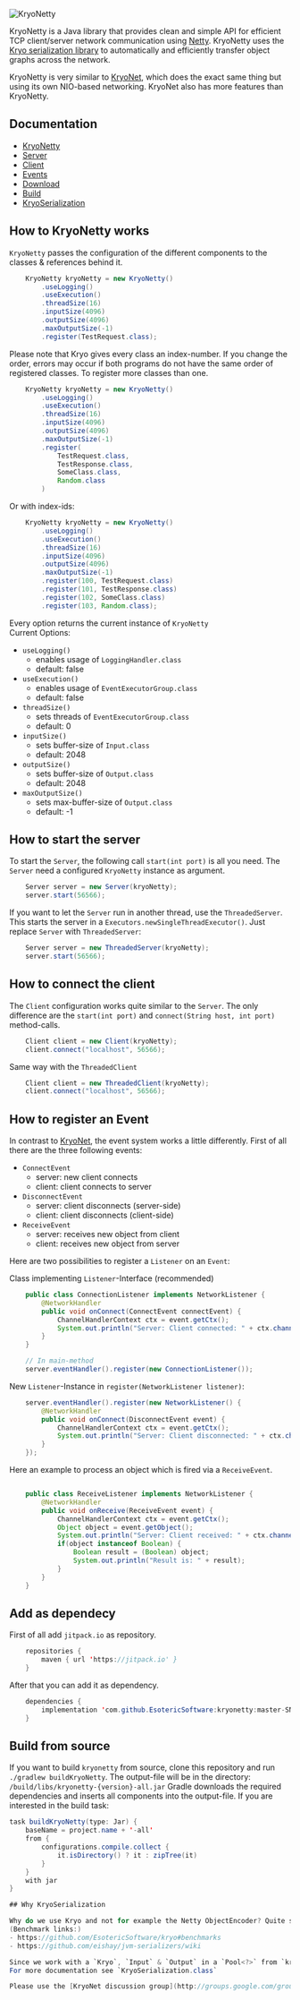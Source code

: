 ![KryoNetty](https://raw.github.com/wiki/EsotericSoftware/kryonetty/logo.jpg)

KryoNetty is a Java library that provides clean and simple API for efficient TCP client/server network communication using [Netty](http://netty.io/). KryoNetty uses the [Kryo serialization library](https://github.com/EsotericSoftware/kryo) to automatically and efficiently transfer object graphs across the network.

KryoNetty is very similar to [KryoNet](https://github.com/EsotericSoftware/kryonet), which does the exact same thing but using its own NIO-based networking. KryoNet also has more features than KryoNetty.

## Documentation

- [KryoNetty](#how-to-kryonetty-works)
- [Server](#how-to-start-the-server)
- [Client](#how-to-connect-the-client)
- [Events](#how-to-register-an-event)
- [Download](#add-as-dependecy)
- [Build](#build-from-source)
- [KryoSerialization](#why-kryoserialization)


## How to KryoNetty works 
`KryoNetty` passes the configuration of the different components to the classes & references behind it.

```java
    KryoNetty kryoNetty = new KryoNetty()
        .useLogging()
        .useExecution()
        .threadSize(16)
        .inputSize(4096)
        .outputSize(4096)
        .maxOutputSize(-1)
        .register(TestRequest.class);
```

Please note that Kryo gives every class an index-number. If you change the order, errors may occur if both programs do not have the same order of registered classes. To register more classes than one.

```java
    KryoNetty kryoNetty = new KryoNetty()
        .useLogging()
        .useExecution()
        .threadSize(16)
        .inputSize(4096)
        .outputSize(4096)
        .maxOutputSize(-1)
        .register(
            TestRequest.class,
            TestResponse.class,
            SomeClass.class,
            Random.class
        )
```

Or with index-ids:

```java
    KryoNetty kryoNetty = new KryoNetty()
        .useLogging()
        .useExecution()
        .threadSize(16)
        .inputSize(4096)
        .outputSize(4096)
        .maxOutputSize(-1)
        .register(100, TestRequest.class)
        .register(101, TestResponse.class)
        .register(102, SomeClass.class)
        .register(103, Random.class);
```


Every option returns the current instance of `KryoNetty`<br>
Current Options:
- `useLogging()` 
    - enables usage of `LoggingHandler.class`
    - default: false
- `useExecution()` 
    - enables usage of `EventExecutorGroup.class`
    - default: false
- `threadSize()` 
    - sets threads of `EventExecutorGroup.class` 
    - default: 0
- `inputSize()` 
    - sets buffer-size of `Input.class` 
    - default: 2048
- `outputSize()` 
    - sets buffer-size of `Output.class`
    - default: 2048
- `maxOutputSize()` 
    - sets max-buffer-size of `Output.class` 
    - default: -1




## How to start the server

To start the `Server`, the following call `start(int port)` is all you need. The `Server` need a configured `KryoNetty` instance as argument.

```java
    Server server = new Server(kryoNetty);
    server.start(56566);
```

If you want to let the `Server` run in another thread, use the `ThreadedServer`. This starts the server in a `Executors.newSingleThreadExecutor()`. Just replace `Server` with `ThreadedServer`:

```java
    Server server = new ThreadedServer(kryoNetty);
    server.start(56566);
```




## How to connect the client

The `Client` configuration works quite similar to the `Server`. The only difference are the `start(int port)` and `connect(String host, int port)` method-calls.

```java
    Client client = new Client(kryoNetty);
    client.connect("localhost", 56566);
```

Same way with the `ThreadedClient`

```java
    Client client = new ThreadedClient(kryoNetty);
    client.connect("localhost", 56566);
```




## How to register an Event

In contrast to [KryoNet](https://github.com/EsotericSoftware/kryonet), the event system works a little differently. First of all there are the three following events:

- `ConnectEvent`
    - server: new client connects 
    - client: client connects to server
- `DisconnectEvent`
    - server: client disconnects (server-side)
    - client: client disconnects (client-side)
- `ReceiveEvent`
    - server: receives new object from client
    - client: receives new object from server 

Here are two possibilities to register a `Listener` on an `Event`:

Class implementing `Listener`-Interface (recommended)

```java
    public class ConnectionListener implements NetworkListener {
        @NetworkHandler
        public void onConnect(ConnectEvent connectEvent) {
            ChannelHandlerContext ctx = event.getCtx();
            System.out.println("Server: Client connected: " + ctx.channel().remoteAddress());
        }
    }

    // In main-method
    server.eventHandler().register(new ConnectionListener());
```


New `Listener`-Instance in `register(NetworkListener listener)`:

```java
    server.eventHandler().register(new NetworkListener() {
        @NetworkHandler
        public void onConnect(DisconnectEvent event) {
            ChannelHandlerContext ctx = event.getCtx();
            System.out.println("Server: Client disconnected: " + ctx.channel().remoteAddress());
        }
    });
```

Here an example to process an object which is fired via a `ReceiveEvent`.

```java

    public class ReceiveListener implements NetworkListener {
        @NetworkHandler
        public void onReceive(ReceiveEvent event) {
            ChannelHandlerContext ctx = event.getCtx();
            Object object = event.getObject();
            System.out.println("Server: Client received: " + ctx.channel().remoteAddress() + "/" + object);
            if(object instanceof Boolean) {
                Boolean result = (Boolean) object;
                System.out.println("Result is: " + result);
            }
        }
    }

```

## Add as dependecy

First of all add `jitpack.io` as repository. 

```java
    repositories {
        maven { url 'https://jitpack.io' }
    }
```

After that you can add it as dependency.
```java
    dependencies {
        implementation 'com.github.EsotericSoftware:kryonetty:master-SNAPSHOT'
    }
```

## Build from source

If you want to build `kryonetty` from source, clone this repository and run `./gradlew buildKryoNetty`. The output-file will be in the directory: `/build/libs/kryonetty-{version}-all.jar`
Gradle downloads the required dependencies and inserts all components into the output-file.
If you are interested in the build task:

```java
task buildKryoNetty(type: Jar) {
    baseName = project.name + '-all'
    from {
        configurations.compile.collect {
            it.isDirectory() ? it : zipTree(it)
        }
    }
    with jar
}

## Why KryoSerialization

Why do we use Kryo and not for example the Netty ObjectEncoder? Quite simple. Kryo is noticeably faster and also easy to use. 
(Benchmark links:)
- https://github.com/EsotericSoftware/kryo#benchmarks
- https://github.com/eishay/jvm-serializers/wiki

Since we work with a `Kryo`, `Input` & `Output` in a `Pool<?>` from `kryo-5.0.0`, classes are passed to the `KryoSerialization` constructor for registration & initialization.
For more documentation see `KryoSerialization.class`

Please use the [KryoNet discussion group](http://groups.google.com/group/kryonet-users) for [Kryo](https://github.com/EsotericSoftware/kryo)/[KryoNet](https://github.com/EsotericSoftware/kryonet)-specific support. <br>
